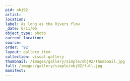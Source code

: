 ```yaml
---
pid: obj92
artist: 
location: 
label: As long as the Rivers flow
_date: 6/11/06
object_type: photo
current_location: 
source: 
order: '92'
layout: gallery_item
collection: visual-gallery
thumbnail: /images/gallery/simple/obj92/thumbnail.jpg
full: /images/gallery/simple/obj92/full.jpg
manifest: 
---
```

